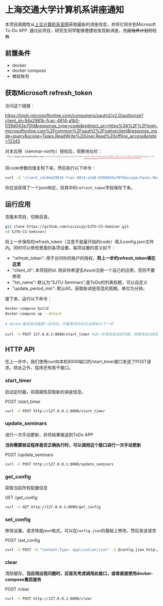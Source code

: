 # 上海交通大学计算机系讲座通知

本项目周期性从[上交计算机系官网](https://cs.sjtu.edu.cn/NewNotice.aspx)获取最新的讲座信息，并将它同步到Microsoft To-Do APP. 通过此项目，研究生同学能够便捷地发现新讲座，~~完成培养计划的任务~~

## 前置条件

- docker
- docker compose
- 微软账号

## 获取Microsoft refresh_token

访问这个链接：

https://login.microsoftonline.com/consumers/oauth2/v2.0/authorize?client_id=94a2981b-fcac-4814-a1b0-039d043e70fd&response_type=code&redirect_uri=https%3A%2F%2Flogin.microsoftonline.com%2Fcommon%2Foauth2%2Fnativeclient&response_mode=query&scope=Tasks.ReadWrite%20User.Read%20offline_access&state=12345

对本应用（seminar-notify）授权后，观察地址栏：
![地址栏示例](docs/authorize_example.png)

将code参数的值复制下来，然后执行以下命令：

```bash
curl -d "client_id=94a2981b-fcac-4814-a1b0-039d043e70fd&scope=Tasks.ReadWrite%20User.Read%20offline_access&redirect_uri=https%3A%2F%2Flogin.microsoftonline.com%2Fcommon%2Foauth2%2Fnativeclient&grant_type=authorization_code&code=【上一步复制的code】" https://login.microsoftonline.com/consumers/oauth2/v2.0/token
```

你应该获得了一个json响应，将其中的`refresh_token`字段保存下来。

## 运行应用

克隆本项目，切换目录。

```bash
git clone https://github.com/xzcxzcyy/SJTU-CS-Seminar.git
cd SJTU-CS-Seminar/
```

将上一步保存的refresh_token（注意不是最开始的code）填入config.json文件内。同时可以修改里面的各项设置，每项设置的意义如下：

-  "refresh_token": 用于访问你的账户的授权，**将上一步的refresh_token填在这里**
-  "client_id": 本项目的id. 除非你希望去Azure注册一个自己的应用，否则不要修改
-  "list_name": 默认为"SJTU Seminars",是ToDo的列表标题，可以自定义
-  "update_period_min": 默认60，获取新讲座信息的周期。单位为分钟。

接下来，运行以下命令：

```bash
docker-compose build
docker-compose up --detach

# docker服务启动需要一定时间。尽量等待30秒左右再执行下一步

curl -X POST 127.0.0.1:8000/start_timer #这一步用来启动定时器，周期性自动获取讲座
```

## HTTP API

在上一步中，我们使用curl向本机8000端口的/start_timer接口发送了POST请求。除此之外，程序还有若干接口。

### start_timer

启动定时器，将周期性获取新的讲座信息。

POST /start_timer

```bash
curl -X POST http://127.0.0.1:8000/start_timer
```

### update_seminars

进行一次手动更新，并将结果推送到ToDo APP

**当你需要验证程序是否正确执行时，可以调用这个接口进行一次手动更新**

POST /update_seminars

```bash
curl -X POST http://127.0.0.1:8000/update_seminars
```

### get_config

获取当前所有配置信息

GET /get_config

```bash
curl -X GET http://127.0.0.1:8000/get_config
```

### set_config

修改设置。请求体是json格式，可以在`config.json`的基础上修改，然后发送请求

POST /set_config

```bash
curl -X POST -H "Content-Type: application/json" -d @config.json http://127.0.0.1:8000/set_config
```

### clear

清除缓存。**当应用出现问题时，应首先考虑调用此接口，或者直接使用docker-compose重启服务**

POST /clear

```bash
curl -X POST http://127.0.0.1:8000/clear
```

